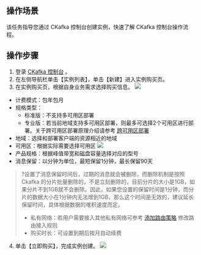 ## 操作场景

该任务指导您通过 CKafka 控制台创建实例，快速了解 CKafka 控制台操作流程。

## 操作步骤

1. 登录 [CKafka 控制台](https://console.cloud.tencent.com/ckafka) 。
2. 在左侧导航栏单击【实例列表】，单击【新建】进入实例购买页。
3. 在实例购买页，根据自身业务需求选择购买信息。
	  ![](https://main.qcloudimg.com/raw/93a9a8d1948b5ed103fe79a26b67be2a.png)
  - 计费模式：包年包月
  - 规格类型：
     - 标准版：不支持多可用区部署
     - 专业版：若当前地域支持多可用区部署，则最多可选择2个可用区进行部署。关于跨可用区部署原理介绍请参考 [跨可用区部署](https://cloud.tencent.com/document/product/597/52786)
  - 地域：选择和部署客户端的资源相近的地域
  - 可用区：根据实际需要选择可用区
      ![](https://main.qcloudimg.com/raw/04fa7f5909df14d772fb58793c013a26.png)
  - 产品规格：根据峰值带宽和磁盘容量选择对应的型号
  - 消息保留：以分钟为单位，最短保留1分钟，最长保留90天
  > ?设置了消息保留时间后，过期的消息就会被删除，而删除机制是按照 Ckafka 的分片批量删除的，不是立刻删除的，目前分片的大小是1GB，如果分片不到1GB就不会删除。因此，如果您设置的保留时间是1分钟，而分片的数据大小在1分钟内无法增到1GB，那么这个时间是无效的，建议延长保留时间，具体根据数据的堆积速度而定。
  >
  > - 私有网络：若用户需要接入其他私有网络可参考 [添加路由策略](https://cloud.tencent.com/document/product/597/36348) 修改路由接入规则
  > - 购买时长：可设置到期后按月自动续费
4. 单击【立即购买】，完成实例创建。
   ![](https://main.qcloudimg.com/raw/326afc4cb9999f0193695fce03a6a98a.png)
